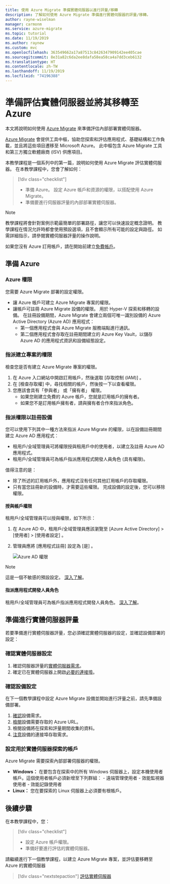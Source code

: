```yaml
---
title: 使用 Azure Migrate 準備實體伺服器以進行評量/移轉
description: 了解如何使用 Azure Migrate 準備進行實體伺服器的評量/移轉。
author: rayne-wiselman
manager: carmonm
ms.service: azure-migrate
ms.topic: tutorial
ms.date: 11/19/2019
ms.author: raynew
ms.custom: mvc
ms.openlocfilehash: 363549662a17a87513c8426347909142ee405cae
ms.sourcegitcommit: 8e31a82c6da2ee8dafa58ea58ca4a7dd3ceb6132
ms.translationtype: HT
ms.contentlocale: zh-TW
ms.lasthandoff: 11/19/2019
ms.locfileid: "74196388"
---
```

# <a name="prepare-for-assessment-and-migration-of-physical-servers-to-azure"></a>準備評估實體伺服器並將其移轉至 Azure

本文將說明如何使用 [Azure Migrate](migrate-services-overview.md) 來準備評估內部部署實體伺服器。

[Azure Migrate](migrate-overview.md) 會提供工具中樞，協助您探索和評估應用程式、基礎結構和工作負載，並且將這些項目遷移至 Microsoft Azure。 此中樞包含 Azure Migrate 工具和第三方獨立軟體廠商 (ISV) 供應項目。 

本教學課程是一個系列中的第一篇，說明如何使用 Azure Migrate 評估實體伺服器。 在本教學課程中，您會了解如何：

> [!div class="checklist"]
> * 準備 Azure。 設定 Azure 帳戶和資源的權限，以搭配使用 Azure Migrate。
> * 準備要進行伺服器評量的內部部署實體伺服器。


> [!NOTE]
> 教學課程將會針對案例示範最簡單的部署路徑，讓您可以快速設定概念證明。 教學課程在情況允許時都會使用預設選項，且不會顯示所有可能的設定與路徑。 如需詳細指示，請參閱實體伺服器評量的操作說明。


如果您沒有 Azure 訂用帳戶，請在開始前建立[免費帳戶](https://azure.microsoft.com/pricing/free-trial/)。


## <a name="prepare-azure"></a>準備 Azure

### <a name="azure-permissions"></a>Azure 權限

您需要 Azure Migrate 部署的設定權限。

- 讓 Azure 帳戶可建立 Azure Migrate 專案的權限。
- 讓帳戶可註冊 Azure Migrate 設備的權限。 用於 Hyper-V 探索和移轉的設備。 在註冊設備期間，Azure Migrate 會建立兩個可唯一識別設備的 Azure Active Directory (Azure AD) 應用程式：
    - 第一個應用程式會與 Azure Migrate 服務端點進行通訊。
    - 第二個應用程式會存取在註冊期間建立的 Azure Key Vault，以儲存 Azure AD 的應用程式資訊和設備組態設定。



### <a name="assign-permissions-to-create-project"></a>指派建立專案的權限

檢查您是否有建立 Azure Migrate 專案的權限。

1. 在 Azure 入口網站中開啟訂用帳戶，然後選取 [存取控制 (IAM)]  。
2. 在 [檢查存取權]  中，尋找相關的帳戶，然後按一下以查看權限。
3. 您應該會具有「參與者」  或「擁有者」  權限。
    - 如果您剛建立免費的 Azure 帳戶，您就是訂用帳戶的擁有者。
    - 如果您不是訂用帳戶擁有者，請與擁有者合作來指派角色。


### <a name="assign-permissions-to-register-the-appliance"></a>指派權限以註冊設備

您可以使用下列其中一種方法來指派 Azure Migrate 的權限，以在設備註冊期間建立 Azure AD 應用程式：

- 租用戶/全域管理員可將權限授與租用戶中的使用者，以建立及註冊 Azure AD 應用程式。
- 租用戶/全域管理員可為帳戶指派應用程式開發人員角色 (具有權限)。

值得注意的是：

- 除了所述的訂用帳戶外，應用程式沒有任何其他訂用帳戶的存取權限。
- 只有當您註冊新的設備時，才需要這些權限。 完成設備的設定後，您可以移除權限。


#### <a name="grant-account-permissions"></a>授與帳戶權限

租用戶/全域管理員可以授與權限，如下所示：

1. 在 Azure AD 中，租用戶/全域管理員應該瀏覽至 [Azure Active Directory]   > [使用者]   > [使用者設定]  。
2. 管理員應將 [應用程式註冊]  設定為 [是]  。

    ![Azure AD 權限](./media/tutorial-prepare-hyper-v/aad.png)

> [!NOTE]
> 這是一個不敏感的預設設定。 [深入了解](https://docs.microsoft.com/azure/active-directory/develop/active-directory-how-applications-are-added#who-has-permission-to-add-applications-to-my-azure-ad-instance)。

#### <a name="assign-application-developer-role"></a>指派應用程式開發人員角色

租用戶/全域管理員可為帳戶指派應用程式開發人員角色。 [深入了解](https://docs.microsoft.com/azure/active-directory/fundamentals/active-directory-users-assign-role-azure-portal)。


## <a name="prepare-for-physical-server-assessment"></a>準備進行實體伺服器評量

若要準備進行實體伺服器評量，您必須確認實體伺服器的設定，並確認設備部署的設定：

### <a name="verify-physical-server-settings"></a>確認實體伺服器設定

1. 確認伺服器評量的[實體伺服器需求](migrate-support-matrix-physical.md#assessment-physical-server-requirements)。
2. 確定已在實體伺服器上開啟[必要的連接埠](migrate-support-matrix-physical.md#assessment-port-requirements)。


### <a name="verify-appliance-settings"></a>確認設備設定

在下一個教學課程中設定 Azure Migrate 設備並開始進行評量之前，請先準備設備部署。

1. [確認](migrate-support-matrix-physical.md#assessment-appliance-requirements)設備需求。
2. [檢閱](migrate-support-matrix-physical.md#assessment-appliance-url-access)設備需要存取的 Azure URL。
3. 檢閱設備將在探索和評量期間收集的資料。
4. [注意](migrate-support-matrix-physical.md#assessment-port-requirements)設備的連接埠存取需求。


### <a name="set-up-an-account-for-physical-server-discovery"></a>設定用於實體伺服器探索的帳戶

Azure Migrate 需要探索內部部署伺服器的權限。

- **Windows：** 在要包含在探索中的所有 Windows 伺服器上，設定本機使用者帳戶。這個使用者帳戶必須新增至下列群組：       - 遠端管理使用者       - 效能監視器使用者       - 效能記錄使用者
- **Linux：** 您在要探索的 Linux 伺服器上必須要有根帳戶。


## <a name="next-steps"></a>後續步驟

在本教學課程中，您：

> [!div class="checklist"]
> * 設定 Azure 帳戶權限。
> * 準備好要進行評估的實體伺服器。

請繼續進行下一個教學課程，以建立 Azure Migrate 專案，並評估要移轉至 Azure 的實體伺服器

> [!div class="nextstepaction"]
> [評估實體伺服器](./tutorial-assess-physical.md)
